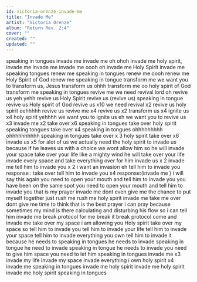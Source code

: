 ```yaml
---
id: victoria-orenze-invade-me
title: "Invade Me"
artist: "Victoria Orenze"
album: "Return Rev. 2:4"
cover: ""
created: ""
updated: ""
---
```


speaking in tongues
invade me
invade me
oh ohoh invade me holy spirit, invade me
invade me
invade me
oooh oh invade me Holy Spirit
invade me
speaking tongues
renew me
speaking in tongues
renew me
oooh renew me  Holy Spirit of God
renew me
speaking in tongue
transform me
we want you to transform us, Jesus
transform us
ohhh transform me oo holy spirit of God transform me
 speaking in tongues
revive me
we need revival lord
oh revive us
yeh yehh revive us Holy Spirit
revive us (revive us)
speaking in tongue
revive us Holy spirit of God
revive us x10
we need revival x2
revive us holy spirit
eehhhhh
revive us
revive me  x4
revive us x2
transform us x4
ignite us x4
holy spirit
yehhhh
we want you to ignite us eh
we want you to revive us x3
invade me x2
take over  x6
speaking in tongues
take over  holy spirit
speaking tongues
take over x4
speaking in tongues
ohhhhhhhhh
ohhhhhhhhhh
speaking in tongues
take over x 3
holy spirit take over x6
invade us x5
for alot of us we actually need the holy spirit to invade us
because if he leaves us with a choice we wont allow him
so he will invade your space
take over your life
like a mighty wind he will take over your life
invade every space and take everything over for him
invade us x 2
invade me
tell him to invade you x 2
i want an invasion eh
tell him to invade you response : take over
tell him to invade you x4 response:(invade me )
i will say this again
you need to open your mouth and tell him to invade you
you have been on the same spot
you need to open your mouth and tell him to invade you
that is my prayer
invade me
dont even give me the chance to put myself together
just rush me
rush me holy spirit
invade me
 take me over
dont give me time to think
that is the best prayer i can pray
because sometimes my mind is there calculating and disturbing his flow
so i can tell him invade me
break protocol for me
break it
break protocol
come and invade me
take over my space
i am allowing you Holy spirit
take over my space
so tell him to invade you
tell him to invade your life
tell him to invade your space
tell him to invade everything you own
tell him to invade it
because he needs to
speaking in tongues
he needs to invade
speaking in tongue
he need to invade
speaking in tongue
he needs to invade
you need to give him space
you need to let him
speaking in tongues
invade me x3
invade my life
invade my space
invade everything i own
holy spirit x4
invade me
speaking in tongues
invade me holy spirit
invade me holy spirit
invade me holy spirit
speaking in tongues